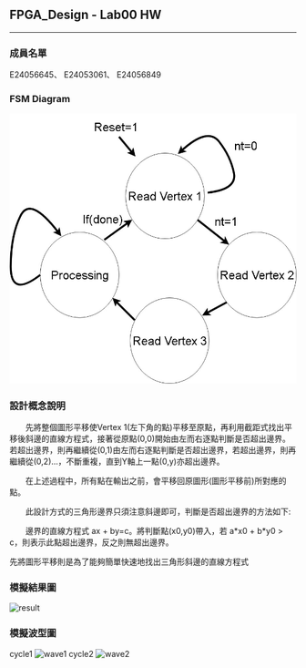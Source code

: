 ## FPGA_Design - Lab00 HW #
---
### 成員名單 #
E24056645、
E24053061、
E24056849
### FSM Diagram #
![FSM](https://github.com/FPGAgroup5/test/blob/master/FPGA_HW0_FSM.jpg)
### 設計概念說明 #
　　先將整個圖形平移使Vertex 1(左下角的點)平移至原點，再利用截距式找出平移後斜邊的直線方程式，接著從原點(0,0)開始由左而右逐點判斷是否超出邊界。若超出邊界，則再繼續從(0,1)由左而右逐點判斷是否超出邊界，若超出邊界，則再繼續從(0,2)...，不斷重複，直到Y軸上一點(0,y)亦超出邊界。

　　在上述過程中，所有點在輸出之前，會平移回原圖形(圖形平移前)所對應的點。

　　此設計方式的三角形邊界只須注意斜邊即可，判斷是否超出邊界的方法如下:

　　邊界的直線方程式 ax + by=c。將判斷點(x0,y0)帶入，若 a\*x0 + b\*y0 > c，則表示此點超出邊界，反之則無超出邊界。

先將圖形平移則是為了能夠簡單快速地找出三角形斜邊的直線方程式
### 模擬結果圖
![result](assets/markdown-img-paste-20190921_193145_79.png)
### 模擬波型圖
cycle1
![wave1](assets/markdown-img-paste-20190921_193248_32.png)
cycle2
![wave2](assets/markdown-img-paste-20190921_193302_23.png)
